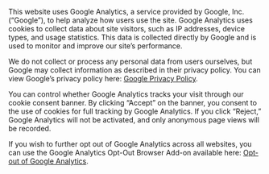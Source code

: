 This website uses Google Analytics, a service provided by Google, Inc. (“Google”), to help analyze how users use the site. Google Analytics uses cookies to collect data about site visitors, such as IP addresses, device types, and usage statistics. This data is collected directly by Google and is used to monitor and improve our site’s performance.

We do not collect or process any personal data from users ourselves, but Google may collect information as described in their privacy policy. You can view Google’s privacy policy here: [Google Privacy Policy](https://policies.google.com/privacy).

You can control whether Google Analytics tracks your visit through our cookie consent banner. By clicking “Accept” on the banner, you consent to the use of cookies for full tracking by Google Analytics. If you click “Reject,” Google Analytics will not be activated, and only anonymous page views will be recorded.

If you wish to further opt out of Google Analytics across all websites, you can use the Google Analytics Opt-Out Browser Add-on available here: [Opt-out of Google Analytics](https://tools.google.com/dlpage/gaoptout).
